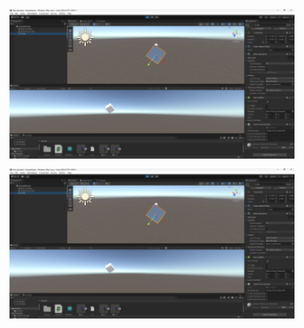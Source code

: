 ![alt text](https://github.com/Atlanta11/Gyro-Accelerometer-with-mpu6050/blob/main/Schermafbeelding%202024-04-14%20163723.png)


[![Everything Is AWESOME](https://github.com/Atlanta11/Gyro-Accelerometer-with-mpu6050/blob/main/Schermafbeelding%202024-04-14%20163723.png)](https://youtu.be/gbCLAlYRMBg "Everything Is AWESOME")


